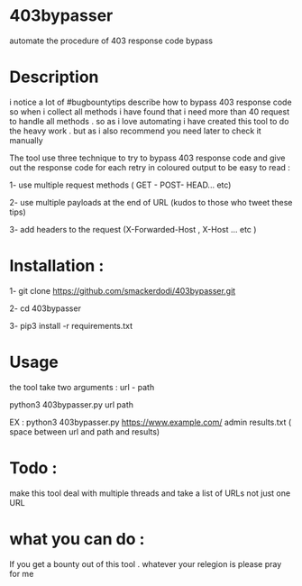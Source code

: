 # 403bypasser
automate the procedure of 403 response code bypass
# Description 
i notice a lot of #bugbountytips describe how to bypass 403 response code so when i collect all methods i have found that i need more than 40 request to handle all methods . so as i love automating i have created this tool to do the heavy work . but as i also recommend you need later to check it manually 

The tool use three technique to try to bypass 403 response code and give out the response code for each retry in coloured output to be easy to read :

1- use multiple request methods ( GET - POST- HEAD... etc)

2- use multiple payloads at the end of URL (kudos to those who tweet these tips)

3- add headers to the request (X-Forwarded-Host , X-Host ... etc )

# Installation :

1- git clone https://github.com/smackerdodi/403bypasser.git

2- cd 403bypasser

3- pip3 install -r requirements.txt

# Usage 

the tool take two arguments : url - path 

python3 403bypasser.py url path

EX : python3 403bypasser.py https://www.example.com/ admin results.txt ( space between url and path and results)

# Todo :

make this tool deal with multiple threads and take a list of URLs not just one URL 

# what you can do :

If you get a bounty out of this tool . whatever your relegion is please pray for me 
